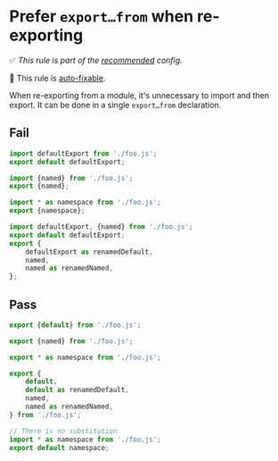# Prefer `export…from` when re-exporting

✅ *This rule is part of the [recommended](https://github.com/sindresorhus/eslint-plugin-unicorn#recommended-config) config.*

🔧 This rule is [auto-fixable](https://eslint.org/docs/user-guide/command-line-interface#fixing-problems).

When re-exporting from a module, it's unnecessary to import and then export. It can be done in a single `export…from` declaration.

## Fail

```js
import defaultExport from './foo.js';
export default defaultExport;
```

```js
import {named} from './foo.js';
export {named};
```

```js
import * as namespace from './foo.js';
export {namespace};
```

```js
import defaultExport, {named} from './foo.js';
export default defaultExport;
export {
	defaultExport as renamedDefault,
	named,
	named as renamedNamed,
};
```

## Pass

```js
export {default} from './foo.js';
```

```js
export {named} from './foo.js';
```

```js
export * as namespace from './foo.js';
```

```js
export {
	default,
	default as renamedDefault,
	named,
	named as renamedNamed,
} from './foo.js';
```

```js
// There is no substitution
import * as namespace from './foo.js';
export default namespace;
```
